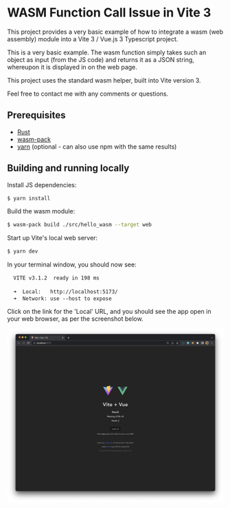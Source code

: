# WASM Function Call Issue in Vite 3

This project provides a very basic example of how to integrate a wasm (web assembly) module into a Vite 3 / Vue.js 3 Typescript project.

This is a very basic example. The wasm function simply takes such an object as input (from the JS code) and returns it as a JSON string, whereupon it is displayed in on the web page.

This project uses the standard wasm helper, built into Vite version 3.

Feel free to contact me with any comments or questions.

## Prerequisites

- [Rust](https://doc.rust-lang.org/book/ch01-01-installation.html)
- [wasm-pack](https://rustwasm.github.io/wasm-pack/installer/)
- [yarn](https://yarnpkg.com/getting-started/install) (optional - can also use npm with the same results)

## Building and running locally

Install JS dependencies:

```bash
$ yarn install
```

Build the wasm module:

```sh
$ wasm-pack build ./src/hello_wasm --target web
```

Start up Vite's local web server:

```sh
$ yarn dev
```

In your terminal window, you should now see:

```
  VITE v3.1.2  ready in 198 ms

  ➜  Local:   http://localhost:5173/
  ➜  Network: use --host to expose
```

Click on the link for the 'Local' URL, and you should see the app open in your web browser, as per the screenshot below.

![Screenshot](screenshot.png?raw=true "Screenshot")
